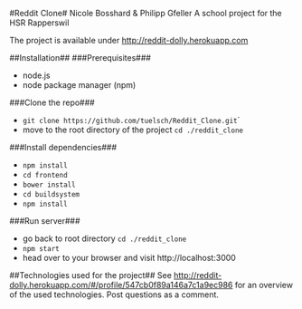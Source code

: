 #Reddit Clone#
Nicole Bosshard & Philipp Gfeller
A school project for the HSR Rapperswil

The project is available under http://reddit-dolly.herokuapp.com

##Installation##
###Prerequisites###
- node.js
- node package manager (npm)

###Clone the repo###
- `git clone https://github.com/tuelsch/Reddit_Clone.git`´
- move to the root directory of the project `cd ./reddit_clone`

###Install dependencies###
- `npm install`
- `cd frontend`
- `bower install`
- `cd buildsystem`
- `npm install`

###Run server###
- go back to root directory `cd ./reddit_clone`
- `npm start`
- head over to your browser and visit http://localhost:3000

##Technologies used for the project##
See http://reddit-dolly.herokuapp.com/#/profile/547cb0f89a146a7c1a9ec986 for an overview of the used technologies. Post questions as a comment.
